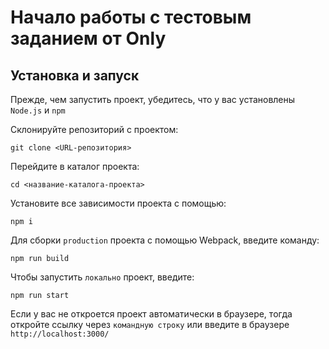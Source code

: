 # Начало работы с тестовым заданием от Only


## Установка и запуск

Прежде, чем запустить проект, убедитесь, что у вас установлены `Node.js` и `npm`


Склонируйте репозиторий с проектом:

 ```shell
 git clone <URL-репозитория>
 ```

Перейдите в каталог проекта:

```shell
cd <название-каталога-проекта>
```

Установите все зависимости проекта с помощью:

```shell
npm i
```

Для сборки `production` проекта с помощью Webpack, введите команду:

```shell
npm run build
```

Чтобы запустить `локально` проект, введите:
```shell
npm run start
```

Если у вас не откроется проект автоматически в браузере, тогда откройте ссылку через `командную строку` или введите в браузере ``http://localhost:3000/``